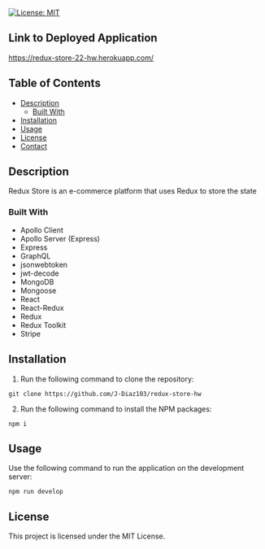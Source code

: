 [![License: MIT](https://img.shields.io/badge/License-MIT-yellow.svg)](https://opensource.org/licenses/MIT)

## Link to Deployed Application
https://redux-store-22-hw.herokuapp.com/

## Table of Contents
* [Description](#description)
  * [Built With](#built-with)
* [Installation](#installation)
* [Usage](#usage)
* [License](#license)
* [Contact](#contact)

## Description
Redux Store is an e-commerce platform that uses Redux to store the state

### Built With
- Apollo Client
- Apollo Server (Express) 
- Express 
- GraphQL 
- jsonwebtoken 
- jwt-decode 
- MongoDB 
- Mongoose 
- React 
- React-Redux 
- Redux 
- Redux Toolkit 
- Stripe

## Installation
1. Run the following command to clone the repository:
```
git clone https://github.com/J-Diaz103/redux-store-hw
```
2. Run the following command to install the NPM packages:
```
npm i
```

## Usage
Use the following command to run the application on the development server:
```
npm run develop
```

## License
This project is licensed under the MIT License.